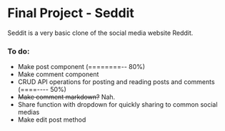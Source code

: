# Final Project - Seddit
Seddit is a very basic clone of the social media website Reddit.

### To do:
- Make post component (========-- 80%)
- Make comment component
- CRUD API operations for posting and reading posts and comments (====---- 50%)
- ~~Make comment markdown?~~ Nah.
- Share function with dropdown for quickly sharing to common social medias
- Make edit post method

